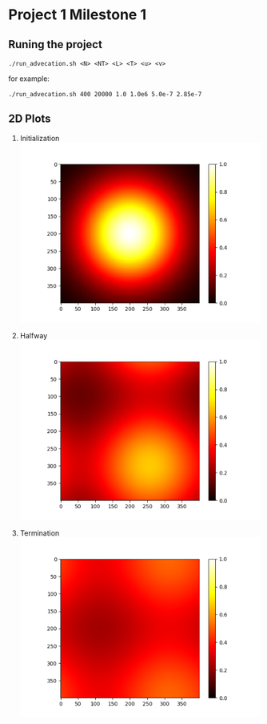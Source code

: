 # Project 1 Milestone 1

## Runing the project

```
./run_advecation.sh <N> <NT> <L> <T> <u> <v>
```

for example:
```
./run_advecation.sh 400 20000 1.0 1.0e6 5.0e-7 2.85e-7
```

## 2D Plots

1. Initialization
![Initialization](results/images/data_000.png)

2. Halfway
![Development](results/images/data_001.png)

3. Termination
![End](results/images/data_002.png)

